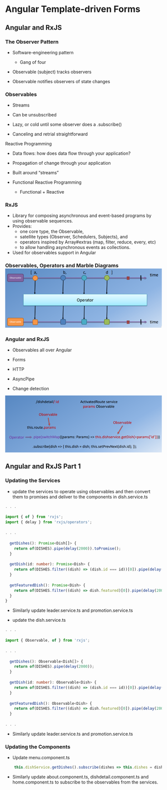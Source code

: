 # 

# Angular Template-driven Forms

## Angular and RxJS

###  The Observer Pattern

* Software-engineering pattern

  * Gang of four

* Observable \(subject\) tracks observers

* Observable notifies observers of state changes

###  Observables

* Streams

* Can be unsubscribed

* Lazy, or cold until some observer does a .subscribe\(\)

* Canceling and retrial straightforward

 Reactive Programming

*  Data flows: how does data flow through your application?

* Propagation of change through your application

* Built around “streams”

* Functional Reactive Programming

  * Functional + Reactive

###  RxJS

*  Library for composing asynchronous and event-based programs by using observable sequences.
* Provides:
  * one core type, the Observable,
  * satellite types \(Observer, Schedulers, Subjects\), and
  * operators inspired by Array\#extras \(map, filter, reduce, every, etc\)
  * to allow handling asynchronous events as collections.
* Used for observables support in Angular

###  Observables, Operators and Marble Diagrams![](/assets/L2W3_4OOMD.png)

###  Angular and RxJS

*  Observables all over Angular

  * Forms 

  * HTTP  

  * AsyncPipe 

  * Change detection

  ![](/assets/L2W3_4AngularRxJs.png)



## Angular and RxJS Part 1[ ](https://www.coursera.org/learn/angular/supplement/VsHr0/angular-template-driven-forms-objectives-and-outcomes)

### Updating the Services

* update the services to operate using observables and then convert them to promises and deliver to the components in dish.service.ts

```ts
. . .

import { of } from 'rxjs';
import { delay } from 'rxjs/operators';

. . .

  getDishes(): Promise<Dish[]> {
    return of(DISHES).pipe(delay(2000)).toPromise();
  }

  getDish(id: number): Promise<Dish> {
    return of(DISHES.filter((dish) => (dish.id === id))[0]).pipe(delay(2000)).toPromise();
  }

  getFeaturedDish(): Promise<Dish> {
    return of(DISHES.filter((dish) => dish.featured)[0]).pipe(delay(2000)).toPromise();
  }
}
```

* Similarly update leader.service.ts and promotion.service.ts

* update the dish.service.ts

```ts
. . .

import { Observable, of } from 'rxjs';

. . .

  getDishes(): Observable<Dish[]> {
    return of(DISHES).pipe(delay(2000));
  }

  getDish(id: number): Observable<Dish> {
    return of(DISHES.filter((dish) => (dish.id === id))[0]).pipe(delay(2000));
  }

  getFeaturedDish(): Observable<Dish> {
    return of(DISHES.filter((dish) => dish.featured)[0]).pipe(delay(2000));
  }

. . .
```

* Similarly update leader.service.ts and promotion.service.ts

### Updating the Components

* Update menu.component.ts

```ts
    this.dishService.getDishes().subscribe(dishes => this.dishes = dishes);
```

* Similarly update about.component.ts, dishdetail.component.ts and home.component.ts to subscribe to the observables from the services.



